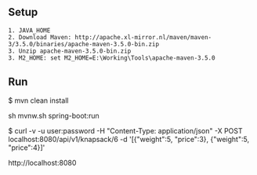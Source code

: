 #

## Setup
    1. JAVA_HOME
    2. Download Maven: http://apache.xl-mirror.nl/maven/maven-3/3.5.0/binaries/apache-maven-3.5.0-bin.zip  
    3. Unzip apache-maven-3.5.0-bin.zip
    3. M2_HOME: set M2_HOME=E:\Working\Tools\apache-maven-3.5.0

## Run

$ mvn clean install

sh mvnw.sh spring-boot:run

$ curl -v -u user:password -H "Content-Type: application/json" -X POST localhost:8080/api/v1/knapsack/6 -d '[{"weight":5, "price":3}, {"weight":5, "price":4}]'

http://localhost:8080
